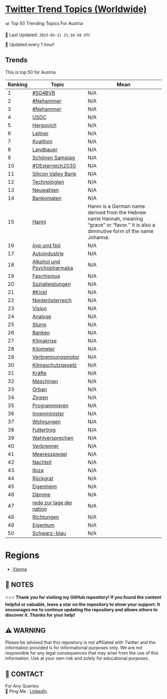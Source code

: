 [Twitter Trend Topics (Worldwide)](https://github.com/ErcinDedeoglu/Twitter-Trend-Topics)
==========


📊 Top 50 Trending Topics For Austria

📆 Last Updated: `2023-03-11 21:16:50 UTC`

🔧 Updated every 1 hour!


## Trends

This is top 50 for Austria

| Ranking | Topic | Mean |
| ------- | ------------ | ------------ |
| 1 | [#S04BVB](http://twitter.com/search?q=%23S04BVB) | N/A |
| 2 | [#Nehammer](http://twitter.com/search?q=%23Nehammer) | N/A |
| 3 | [#Nehammer](http://twitter.com/search?q=%23Nehammer) | N/A |
| 4 | [USDC](http://twitter.com/search?q=USDC) | N/A |
| 5 | [Hergovich](http://twitter.com/search?q=Hergovich) | N/A |
| 6 | [Leitner](http://twitter.com/search?q=Leitner) | N/A |
| 7 | [Koalition](http://twitter.com/search?q=Koalition) | N/A |
| 8 | [Landbauer](http://twitter.com/search?q=Landbauer) | N/A |
| 9 | [Schönen Samstag](http://twitter.com/search?q=Sch%c3%b6nen+Samstag) | N/A |
| 10 | [#OEsterreich2030](http://twitter.com/search?q=%23OEsterreich2030) | N/A |
| 11 | [Silicon Valley Bank](http://twitter.com/search?q=Silicon+Valley+Bank) | N/A |
| 12 | [Technologien](http://twitter.com/search?q=Technologien) | N/A |
| 13 | [Neuwahlen](http://twitter.com/search?q=Neuwahlen) | N/A |
| 14 | [Bankomaten](http://twitter.com/search?q=Bankomaten) | N/A |
| 15 | [Hanni](http://twitter.com/search?q=Hanni) | Hanni is a German name derived from the Hebrew name Hannah, meaning “grace” or “favor.” It is also a diminutive form of the name Johanna. |
| 16 | [övp und fpö](http://twitter.com/search?q=%c3%b6vp+und+fp%c3%b6) | N/A |
| 17 | [Autoindustrie](http://twitter.com/search?q=Autoindustrie) | N/A |
| 18 | [Alkohol und Psychopharmaka](http://twitter.com/search?q=Alkohol+und+Psychopharmaka) | N/A |
| 19 | [Faschismus](http://twitter.com/search?q=Faschismus) | N/A |
| 20 | [Sozialleistungen](http://twitter.com/search?q=Sozialleistungen) | N/A |
| 21 | [#Kickl](http://twitter.com/search?q=%23Kickl) | N/A |
| 22 | [Niederösterreich](http://twitter.com/search?q=Nieder%c3%b6sterreich) | N/A |
| 23 | [Vision](http://twitter.com/search?q=Vision) | N/A |
| 24 | [Analyse](http://twitter.com/search?q=Analyse) | N/A |
| 25 | [Sturm](http://twitter.com/search?q=Sturm) | N/A |
| 26 | [Banken](http://twitter.com/search?q=Banken) | N/A |
| 27 | [Klimakrise](http://twitter.com/search?q=Klimakrise) | N/A |
| 28 | [Kilometer](http://twitter.com/search?q=Kilometer) | N/A |
| 29 | [Verbrennungsmotor](http://twitter.com/search?q=Verbrennungsmotor) | N/A |
| 30 | [Klimaschutzgesetz](http://twitter.com/search?q=Klimaschutzgesetz) | N/A |
| 31 | [Kräfte](http://twitter.com/search?q=Kr%c3%a4fte) | N/A |
| 32 | [Maschinen](http://twitter.com/search?q=Maschinen) | N/A |
| 33 | [Orban](http://twitter.com/search?q=Orban) | N/A |
| 34 | [Zinsen](http://twitter.com/search?q=Zinsen) | N/A |
| 35 | [Programmieren](http://twitter.com/search?q=Programmieren) | N/A |
| 36 | [Innenminister](http://twitter.com/search?q=Innenminister) | N/A |
| 37 | [Wohnungen](http://twitter.com/search?q=Wohnungen) | N/A |
| 38 | [Futtertrog](http://twitter.com/search?q=Futtertrog) | N/A |
| 39 | [Wahlversprechen](http://twitter.com/search?q=Wahlversprechen) | N/A |
| 40 | [Verbrenner](http://twitter.com/search?q=Verbrenner) | N/A |
| 41 | [Meeresspiegel](http://twitter.com/search?q=Meeresspiegel) | N/A |
| 42 | [Nachteil](http://twitter.com/search?q=Nachteil) | N/A |
| 43 | [Ibiza](http://twitter.com/search?q=Ibiza) | N/A |
| 44 | [Rückgrat](http://twitter.com/search?q=R%c3%bcckgrat) | N/A |
| 45 | [Eigenheim](http://twitter.com/search?q=Eigenheim) | N/A |
| 46 | [Dämme](http://twitter.com/search?q=D%c3%a4mme) | N/A |
| 47 | [rede zur lage der nation](http://twitter.com/search?q=rede+zur+lage+der+nation) | N/A |
| 48 | [Richtungen](http://twitter.com/search?q=Richtungen) | N/A |
| 49 | [Eigentum](http://twitter.com/search?q=Eigentum) | N/A |
| 50 | [Schwarz-blau](http://twitter.com/search?q=Schwarz-blau) | N/A |



# Regions

* [Vienna](</Austria/Vienna.md>)



## 📝 NOTES

⭐⭐⭐ **Thank you for visiting my GitHub repository! If you found the content helpful or valuable, leave a star on the repository to show your support. It encourages me to continue updating the repository and allows others to discover it. Thanks for your help!**


## ⚠️ WARNING

Please be advised that this repository is not affiliated with Twitter and the information provided is for informational purposes only. We are not responsible for any legal consequences that may arise from the use of this information. Use at your own risk and solely for educational purposes.


## 📨 CONTACT

 For Any Queries:  
            🏓 Ping Me : [LinkedIn](https://www.linkedin.com/in/ercindedeoglu/)
